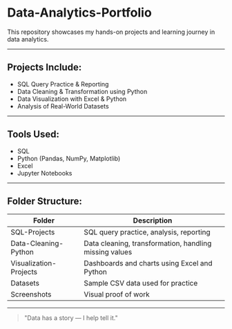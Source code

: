# Data-Analytics-Portfolio
This repository showcases my hands-on projects and learning journey in data analytics.

---

## Projects Include:
- SQL Query Practice & Reporting  
- Data Cleaning & Transformation using Python  
- Data Visualization with Excel & Python  
- Analysis of Real-World Datasets  

---

## Tools Used:
- SQL  
- Python (Pandas, NumPy, Matplotlib)  
- Excel  
- Jupyter Notebooks  

---

## Folder Structure:
| Folder | Description |
|--------|-------------|
| SQL-Projects | SQL query practice, analysis, reporting |
| Data-Cleaning-Python | Data cleaning, transformation, handling missing values |
| Visualization-Projects | Dashboards and charts using Excel and Python |
| Datasets | Sample CSV data used for practice |
| Screenshots | Visual proof of work |

---

> "Data has a story — I help tell it."
